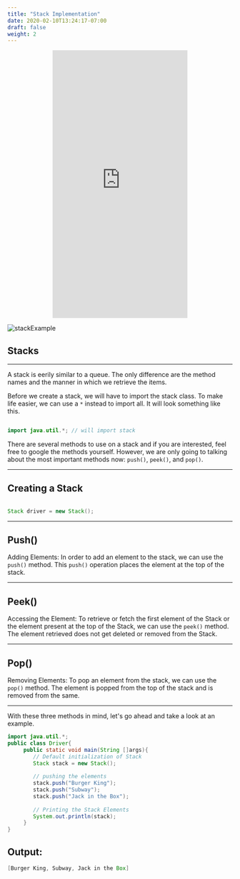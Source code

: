 ```yaml
---
title: "Stack Implementation"
date: 2020-02-10T13:24:17-07:00
draft: false
weight: 2
--- 
```


<p style="text-align: center;"><iframe width="60%" height="600px" src="https://www.youtube.com/embed/K6PWO0Mn0Jo" frameborder="0" allow="accelerometer; autoplay; clipboard-write; encrypted-media; gyroscope; picture-in-picture" allowfullscreen></iframe></p>

<link rel="stylesheet" href="../../style.css">

![stackExample](../../img/stackExample.png)

## Stacks

<hr>

A stack is eerily similar to a queue. The only difference are the method names and the manner in which we retrieve the items.

Before we create a stack, we will have to import the stack class. To make life easier, we can use a `*` instead to import all. It will look something like this.

```java

import java.util.*; // will import stack

```
There are several methods to use on a stack and if you are interested, feel free to google the methods yourself. However, we are only going to talking about the most important methods now: `push()`, `peek()`, and `pop()`.

<hr>

## Creating a Stack
    
```java

Stack driver = new Stack();

```

<hr>

## Push()

Adding Elements: In order to add an element to the stack, we can use the `push()` method. This `push()` operation places the element at the top of the stack.

<hr>

## Peek()

Accessing the Element: To retrieve or fetch the first element of the Stack or the element present at the top of the Stack, we can use the `peek()` method. The element retrieved does not get deleted or removed from the Stack.

<hr>

## Pop()

Removing Elements: To pop an element from the stack, we can use the `pop()` method. The element is popped from the top of the stack and is removed from the same.

<hr>

With these three methods in mind, let's go ahead and take a look at an example.

```java
import java.util.*;
public class Driver{
     public static void main(String []args){
        // Default initialization of Stack 
        Stack stack = new Stack(); 
  
        // pushing the elements 
        stack.push("Burger King"); 
        stack.push("Subway"); 
        stack.push("Jack in the Box"); 
  
        // Printing the Stack Elements 
        System.out.println(stack); 
     }
}
```
## Output:

```java
[Burger King, Subway, Jack in the Box]
```

